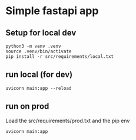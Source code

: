 # Simple fastapi app

## Setup for local dev

````
python3 -m venv .venv
source .venv/bin/activate
pip install -r src/requirements/local.txt
````

## run local (for dev)

```
uvicorn main:app --reload
```

## run on prod

Load the src/requirements/prod.txt and the pip env

````
uvicorn main:app
````